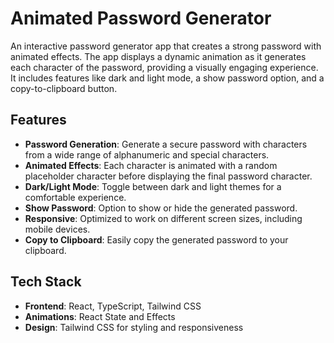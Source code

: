 # Animated Password Generator

An interactive password generator app that creates a strong password with animated effects. The app displays a dynamic animation as it generates each character of the password, providing a visually engaging experience. It includes features like dark and light mode, a show password option, and a copy-to-clipboard button.

## Features

- **Password Generation**: Generate a secure password with characters from a wide range of alphanumeric and special characters.
- **Animated Effects**: Each character is animated with a random placeholder character before displaying the final password character.
- **Dark/Light Mode**: Toggle between dark and light themes for a comfortable experience.
- **Show Password**: Option to show or hide the generated password.
- **Responsive**: Optimized to work on different screen sizes, including mobile devices.
- **Copy to Clipboard**: Easily copy the generated password to your clipboard.

## Tech Stack

- **Frontend**: React, TypeScript, Tailwind CSS
- **Animations**: React State and Effects
- **Design**: Tailwind CSS for styling and responsiveness
